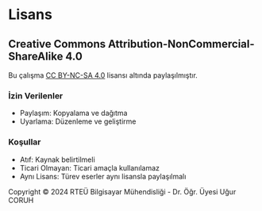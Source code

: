 # Lisans

## Creative Commons Attribution-NonCommercial-ShareAlike 4.0

Bu çalışma [CC BY-NC-SA 4.0](https://creativecommons.org/licenses/by-nc-sa/4.0/) lisansı altında paylaşılmıştır.

### İzin Verilenler
- Paylaşım: Kopyalama ve dağıtma
- Uyarlama: Düzenleme ve geliştirme

### Koşullar
- Atıf: Kaynak belirtilmeli
- Ticari Olmayan: Ticari amaçla kullanılamaz
- Aynı Lisans: Türev eserler aynı lisansla paylaşılmalı

Copyright © 2024 RTEÜ Bilgisayar Mühendisliği - Dr. Öğr. Üyesi Uğur CORUH
